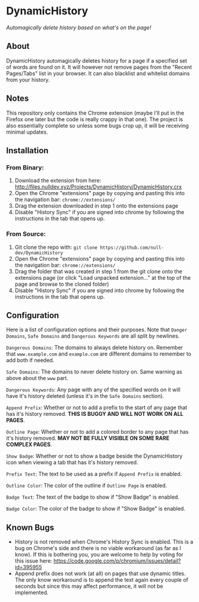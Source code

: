 # DynamicHistory
*Automagically delete history based on what's on the page!*

## About
DynamicHistory automagically deletes history for a page if a specified set of words are found on it. It will however not remove pages from the "Recent Pages/Tabs" list in your browser. It can also blacklist and whitelist domains from your history.

## Notes
This repository only contains the Chrome extension (maybe I'll put in the Firefox one later but the code is really crappy in that one). The project is also essentially complete so unless some bugs crop up, it will be receiving minimal updates.

## Installation
### From Binary:
1. Download the extension from here: http://files.nulldev.xyz/Projects/DynamicHistory/DynamicHistory.crx
2. Open the Chrome "extensions" page by copying and pasting this into the navigation bar: `chrome://extensions/`
3. Drag the extension downloaded in step 1 onto the extensions page
4. Disable "History Sync" if you are signed into chrome by following the instructions in the tab that opens up.

### From Source:
1. Git clone the repo with: `git clone https://github.com/null-dev/DynamicHistory`
2. Open the Chrome "extensions" page by copying and pasting this into the navigation bar: `chrome://extensions/`
3. Drag the folder that was created in step 1 from the git clone onto the extensions page (or click "Load unpacked extension..." at the top of the page and browse to the cloned folder)
4. Disable "History Sync" if you are signed into chrome by following the instructions in the tab that opens up.

## Configuration
Here is a list of configuration options and their purposes. Note that `Danger Domains`, `Safe Domains` and `Dangerous Keywords` are all split by newlines.

`Dangerous Domains`: The domains to always delete history on. Remember that `www.example.com` and `example.com` are different domains to remember to add both if needed.

`Safe Domains`: The domains to never delete history on. Same warning as above about the `www` part.

`Dangerous Keywords`: Any page with any of the specified words on it will have it's history deleted (unless it's in the `Safe Domains` section).

`Append Prefix`: Whether or not to add a prefix to the start of any page that has it's history removed. **THIS IS BUGGY AND WILL NOT WORK ON ALL PAGES**.

`Outline Page`: Whether or not to add a colored border to any page that has it's history removed. **MAY NOT BE FULLY VISIBLE ON SOME RARE COMPLEX PAGES**.

`Show Badge`:  Whether or not to show a badge beside the DynamicHistory icon when viewing a tab that has it's history removed.

`Prefix Text`: The text to be used as a prefix if `Append Prefix` is enabled.

`Outline Color`: The color of the outline if `Outline Page` is enabled.

`Badge Text`: The text of the badge to show if "Show Badge" is enabled.

`Badge Color`: The color of the badge to show if "Show Badge" is enabled.

## Known Bugs
- History is not removed when Chrome's History Sync is enabled. This is a bug on Chrome's side and there is no viable workaround (as far as I know). If this is bothering you, you are welcome to help by voting for this issue here: https://code.google.com/p/chromium/issues/detail?id=395955
- Append prefix does not work (at all) on pages that use dynamic titles. The only know workaround is to append the text again every couple of seconds but since this may affect performance, it will not be implemented.
